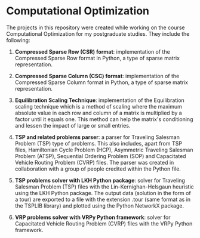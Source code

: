 # Computational Optimization

The projects in this repository were created while working on the course Computational Optimization for my postgraduate studies. They include the following:

1. **Compressed Sparse Row (CSR) format**: implementation of the Compressed Sparse Row format in Python, a type of sparse matrix representation.

2. **Compressed Sparse Column (CSC) format**: implementation of the Compressed Sparse Column format in Python, a type of sparse matrix representation.

3. **Equilibration Scaling Technique**: implementation of the Equilibration scaling technique which is a method of scaling where the maximum absolute value in each row and column of a matrix is multiplied by a factor until it equals one. This method can help the matrix's conditioning and lessen the impact of large or small entries.

4. **TSP and related problems parser**: a parser for Traveling Salesman Problem (TSP) type of problems. This also includes, apart from TSP files, Hamiltonian Cycle Problem (HCP), Asymmetric Traveling Salesman Problem (ATSP), Sequential Ordering Problem (SOP) and Capacitated Vehicle Routing Problem (CVRP) files. The parser was created in collaboration with a group of people credited within the Python file.

5. **TSP problems solver with LKH Python package**: solver for Traveling Salesman Problem (TSP) files with the Lin-Kernighan-Helsgaun heuristic using the LKH Python package. The output data (solution in the form of a tour) are exported to a file with the extension .tour (same format as in the TSPLIB library) and plotted using the Python NetworkX package.

6. **VRP problems solver with VRPy Python framework**: solver for Capacitated Vehicle Routing Problem (CVRP) files with the VRPy Python framework.
